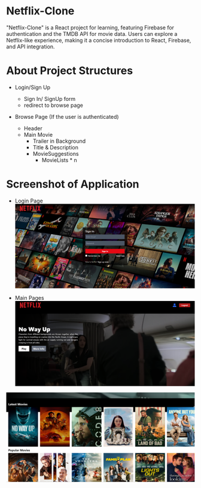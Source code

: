# Netflix-Clone
 "Netflix-Clone" is a React project for learning, featuring Firebase for authentication and the TMDB API for movie data. Users can explore a Netflix-like experience, making it a concise introduction to React, Firebase, and API integration.

# About Project Structures
- Login/Sign Up
  - Sign In/ SignUp form
  - redirect to browse page

- Browse Page (If the user is authenticated)
  - Header
  - Main Movie
    - Trailer in Background
    - Title & Description
    - MovieSuggestions
      - MovieLists * n

# Screenshot of Application
- Login Page
![Login Page](/project-images/img1.png)

- Main Pages
![Main Page1](/project-images/img2.png)

![Main Page2](/project-images/img3.png)